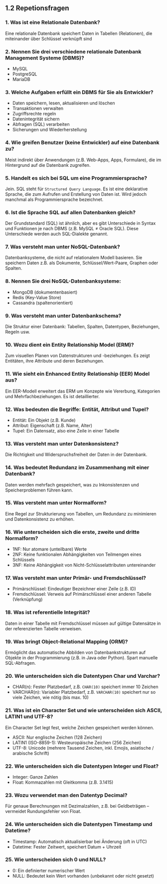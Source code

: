 ## 1.2 Repetionsfragen

### 1. Was ist eine Relationale Datenbank?
Eine relationale Datenbank speichert Daten in Tabellen (Relationen), die miteinander über Schlüssel verknüpft sind

### 2. Nennen Sie drei verschiedene relationale Datenbank Management Systeme (DBMS)?
* MySQL
* PostgreSQL
* MariaDB

### 3. Welche Aufgaben erfüllt ein DBMS für Sie als Entwickler?
* Daten speichern, lesen, aktualisieren und löschen
* Transaktionen verwalten
* Zugriffsrechte regeln
* Datenintegrität sichern
* Abfragen (SQL) verarbeiten
* Sicherungen und Wiederherstellung

### 4. Wie greifen Benutzer (keine Entwickler) auf eine Datenbank zu?
Meist indirekt über Anwendungen (z.B. Web-Apps, Apps, Formulare), die im Hintergrund auf die Datenbank zugreifen.

### 5. Handelt es sich bei SQL um eine Programmiersprache?
Jein. SQL steht für `Structured Query Language`. Es ist eine deklarative Sprache, die zum Aufrufen und Erstellung von Daten ist. Wird jedoch manchmal als Programmiersprache bezeichnet.

### 6. Ist die Sprache SQL auf allen Datenbanken gleich?
Der Grundstandard (SQL) ist ähnlich, aber es gibt Unterschiede in Syntax und Funktionen je nach DBMS (z.B. MySQL ≠ Oracle SQL). Diese Unterschiede werden auch SQL-Dialekte genannt.

### 7. Was versteht man unter NoSQL-Datenbank?
Datenbanksysteme, die nicht auf relationalem Modell basieren. Sie speichern Daten z.B. als Dokumente, Schlüssel/Wert-Paare, Graphen oder Spalten.

### 8. Nennen Sie drei NoSQL-Datenbanksysteme:
* MongoDB (dokumentenbasiert)
* Redis (Key-Value Store)
* Cassandra (spaltenorientiert)

### 9. Was versteht man unter Datenbankschema?
Die Struktur einer Datenbank: Tabellen, Spalten, Datentypen, Beziehungen, Regeln usw.

### 10. Wozu dient ein Entity Relationship Model (ERM)?
Zum visuellen Planen von Datenstrukturen und -beziehungen. Es zeigt Entitäten, ihre Attribute und deren Beziehungen.

### 11. Wie sieht ein Enhanced Entity Relationship (EER) Model aus?
Ein EER-Modell erweitert das ERM um Konzepte wie Vererbung, Kategorien und Mehrfachbeziehungen. Es ist detaillierter.

### 12. Was bedeuten die Begriffe: Entität, Attribut und Tupel?
* Entität: Ein Objekt (z.B. Kunde)
* Attribut: Eigenschaft (z.B. Name, Alter)
* Tupel: Ein Datensatz, also eine Zeile in einer Tabelle

### 13. Was versteht man unter Datenkonsistenz?
Die Richtigkeit und Widerspruchsfreiheit der Daten in der Datenbank.

### 14. Was bedeutet Redundanz im Zusammenhang mit einer Datenbank?
Daten werden mehrfach gespeichert, was zu Inkonsistenzen und Speicherproblemen führen kann.

### 15. Was versteht man unter Normalform?
Eine Regel zur Strukturierung von Tabellen, um Redundanz zu minimieren und Datenkonsistenz zu erhöhen.

### 16. Wie unterscheiden sich die erste, zweite und dritte Normalform?
* 1NF: Nur atomare (unteilbare) Werte
* 2NF: Keine funktionalen Abhängigkeiten von Teilmengen eines Schlüssels
* 3NF: Keine Abhängigkeit von Nicht-Schlüsselattributen untereinander

### 17. Was versteht man unter Primär- und Fremdschlüssel?
* Primärschlüssel: Eindeutiger Bezeichner einer Zeile (z.B. ID)
* Fremdschlüssel: Verweis auf Primärschlüssel einer anderen Tabelle (Verknüpfung)

### 18. Was ist referentielle Integrität?
Daten in einer Tabelle mit Fremdschlüssel müssen auf gültige Datensätze in der referenzierten Tabelle verweisen.

### 19. Was bringt Object-Relational Mapping (ORM)?
Ermöglicht das automatische Abbilden von Datenbankstrukturen auf Objekte in der Programmierung (z.B. in Java oder Python). Spart manuelle SQL-Abfragen.

### 20. Wie unterscheiden sich die Datentypen Char und Varchar?
* CHAR(n): Fester Platzbedarf, z.B. `CHAR(10)` speichert immer 10 Zeichen
* VARCHAR(n): Variabler Platzbedarf, z.B. `VARCHAR(10)` speichert nur so viele Zeichen, wie nötig (bis max. 10)

### 21. Was ist ein Character Set und wie unterscheiden sich ASCII, LATIN1 und UTF-8?
Ein Character Set legt fest, welche Zeichen gespeichert werden können.
* ASCII: Nur englische Zeichen (128 Zeichen)
* LATIN1 (ISO-8859-1): Westeuropäische Zeichen (256 Zeichen)
* UTF-8: Unicode (mehrere Tausend Zeichen, inkl. Emojis, asiatische / arabische Schrift)

### 22. Wie unterscheiden sich die Datentypen Integer und Float?
* Integer: Ganze Zahlen
* Float: Kommazahlen mit Gleitkomma (z.B. 3.1415)

### 23. Wozu verwendet man den Datentyp Decimal?
Für genaue Berechnungen mit Dezimalzahlen, z.B. bei Geldbeträgen – vermeidet Rundungsfehler von Float.

### 24. Wie unterscheiden sich die Datentypen Timestamp und Datetime?
* Timestamp: Automatisch aktualisierbar bei Änderung (oft in UTC)
* Datetime: Fester Zeitwert, speichert Datum + Uhrzeit

### 25. Wie unterscheiden sich 0 und NULL?
* 0: Ein definierter numerischer Wert
* NULL: Bedeutet kein Wert vorhanden (unbekannt oder nicht gesetzt)